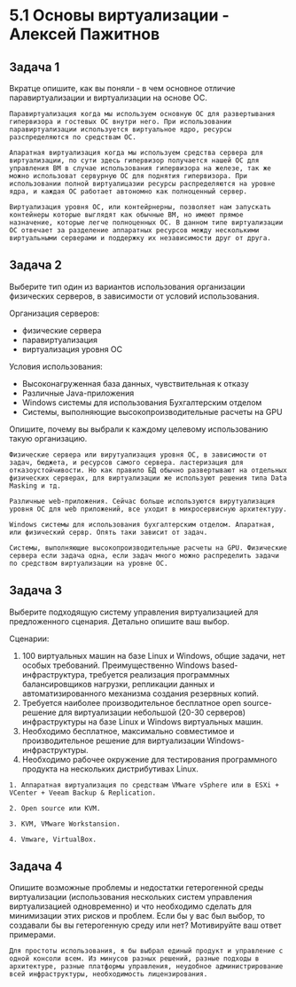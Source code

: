 # 5.1 Основы виртуализации - Алексей Пажитнов 

## Задача 1

Вкратце опишите, как вы поняли - в чем основное отличие паравиртуализации и виртуализации на основе ОС.

` Паравиртуализация когда мы используем основную ОС для развертывания гипервизора и гостевых ОС внутри него. При использовании паравиртуализации используется виртуальное ядро, ресурсы разспределяются по средствам ОС. `

` Апаратная виртуализация когда мы используем средства сервера для виртуализации, по сути здесь гипервизор получается нашей ОС для управления ВМ в случае использования гипервизора на железе, так же можно использоват сервурную ОС для поднятия гипервизора. При использовании полной виртуалицазии ресурсы распределяются на уровне ядра, и каждая ОС работает автономно как полноценный сервер. `

` Виртуализация уровня ОС, или контейрнерны, позволяет нам запускать контейнеры которые выглядят как обычные ВМ, но имеют прямое назначение, которые легче полноценных ОС. В данном типе виртуализации ОС отвечает за разделение аппаратных ресурсов между несколькими виртуальными серверами и поддержку их независимости друг от друга. `


## Задача 2

Выберите тип один из вариантов использования организации физических серверов, в зависимости от условий использования.

Организация серверов:
- физические сервера
- паравиртуализация
- виртуализация уровня ОС

Условия использования:

- Высоконагруженная база данных, чувствительная к отказу
- Различные Java-приложения
- Windows системы для использования Бухгалтерским отделом 
- Системы, выполняющие высокопроизводительные расчеты на GPU

Опишите, почему вы выбрали к каждому целевому использованию такую организацию.

` Физические сервера или вирутуализация уровня ОС, в зависимости от задач, бюджета, и ресурсов самого сервера. ластеризация для отказоустойчивости. Но как правило БД обычно развертывают на отдельных физических серверах, для виртуализации же используют решения типа Data Masking и тд. `

` Различные web-приложения. Сейчас больше используются вирутуализация уровня ОС для web приложений, все уходит в микросервисную архитектуру. `

`Windows системы для использования бухгалтерским отделом. Апаратная, или физический сервр. Опять таки зависит от задач.` 

` Системы, выполняющие высокопроизводительные расчеты на GPU. Физические серверa если задача одна, если задач много можно распределить задачи по средством виртуализации на уровне ОС. `


## Задача 3

Выберите подходящую систему управления виртуализацией для предложенного сценария. Детально опишите ваш выбор.

Сценарии:

1. 100 виртуальных машин на базе Linux и Windows, общие задачи, нет особых требований. Преимущественно Windows based-инфраструктура, требуется реализация программных балансировщиков нагрузки, репликации данных и автоматизированного механизма создания резервных копий.
2. Требуется наиболее производительное бесплатное open source-решение для виртуализации небольшой (20-30 серверов) инфраструктуры на базе Linux и Windows виртуальных машин.
3. Необходимо бесплатное, максимально совместимое и производительное решение для виртуализации Windows-инфраструктуры.
4. Необходимо рабочее окружение для тестирования программного продукта на нескольких дистрибутивах Linux.

`1. Аппаратная виртуализация по средствам VMware vSphere или в ESXi + VCenter + Veeam Backup & Replication.`

`2. Open source или KVM.`

`3. KVM, VMware Workstansion.`

`4. Vmware, VirtualBox.`


## Задача 4
Опишите возможные проблемы и недостатки гетерогенной среды виртуализации (использования нескольких систем управления виртуализацией одновременно) и что необходимо сделать для минимизации этих рисков и проблем. Если бы у вас был выбор, то создавали бы вы гетерогенную среду или нет? Мотивируйте ваш ответ примерами.

`Для простоты использования, я бы выбрал единый продукт и управление с одной консоли всем. Из минусов разных решений, разные подходы в архитектуре, разные платформы управления, неудобное администрирование всей инфраструктуры, необходимость лицензирования. `
